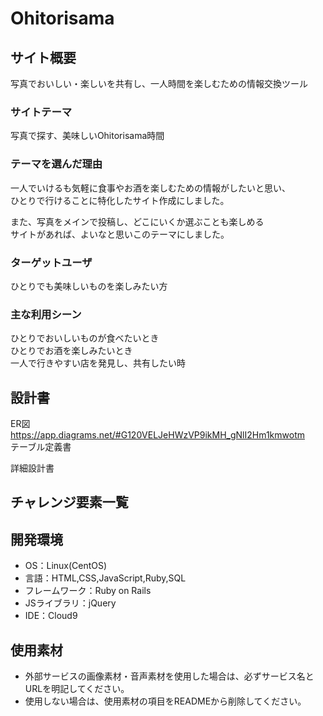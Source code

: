 # Ohitorisama

## サイト概要
写真でおいしい・楽しいを共有し、一人時間を楽しむための情報交換ツール  

### サイトテーマ
写真で探す、美味しいOhitorisama時間  

### テーマを選んだ理由
一人でいけるも気軽に食事やお酒を楽しむための情報がしたいと思い、  
ひとりで行けることに特化したサイト作成にしました。  

また、写真をメインで投稿し、どこにいくか選ぶことも楽しめる  
サイトがあれば、よいなと思いこのテーマにしました。 

### ターゲットユーザ
ひとりでも美味しいものを楽しみたい方  

### 主な利用シーン
ひとりでおいしいものが食べたいとき  
ひとりでお酒を楽しみたいとき  
一人で行きやすい店を発見し、共有したい時  

## 設計書
ER図  
https://app.diagrams.net/#G120VELJeHWzVP9ikMH_gNlI2Hm1kmwotm  
テーブル定義書  

詳細設計書  

## チャレンジ要素一覧


## 開発環境
- OS：Linux(CentOS)
- 言語：HTML,CSS,JavaScript,Ruby,SQL
- フレームワーク：Ruby on Rails
- JSライブラリ：jQuery
- IDE：Cloud9

## 使用素材
- 外部サービスの画像素材・音声素材を使用した場合は、必ずサービス名とURLを明記してください。
- 使用しない場合は、使用素材の項目をREADMEから削除してください。
